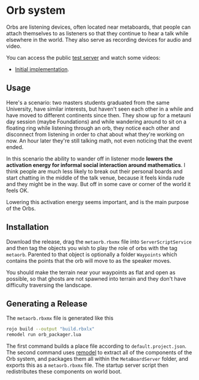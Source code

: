 # Orb system

Orbs are listening devices, often located near metaboards, that people can attach themselves to as listeners so that they continue to hear a talk while elsewhere in the world. They also serve as recording devices for audio and video.

You can access the public [test server](https://www.roblox.com/games/8369549984/Orb-test) and watch some videos:

- [Initial implementation](https://youtu.be/0vuNKcCv1sk).

## Usage

Here's a scenario: two masters students graduated from the same University, have similar interests, but haven't seen each other in a while and have moved to different continents since then. They show up for a metauni day session (maybe Foundations) and while wandering around to sit on a floating ring while listening through an orb, they notice each other and disconnect from listening in order to chat about what they're working on now. An hour later they're still talking math, not even noticing that the event ended.

In this scenario the ability to wander off in listener mode **lowers the activation energy for informal social interaction around mathematics**. I think people are much less likely to break out their personal boards and start chatting in the middle of the talk venue, because it feels kinda rude and they might be in the way. But off in some cave or corner of the world it feels OK.

Lowering this activation energy seems important, and is the main purpose of the Orbs.

## Installation

Download the release, drag the `metaorb.rbxmx` file into `ServerScriptService` and then tag the objects you wish to play the role of orbs with the tag `metaorb`. Parented to that object is optionally a folder `Waypoints` which contains the points that the orb will move to as the speaker moves.

You should make the terrain near your waypoints as flat and open as possible, so that ghosts are not spawned into terrain and they don't have difficulty traversing the landscape.

## Generating a Release

The `metaorb.rbxmx` file is generated like this
```bash
rojo build --output "build.rbxlx"
remodel run orb_packager.lua
```

The first command builds a place file according to `default.project.json`.
The second command uses [remodel](https://github.com/rojo-rbx/remodel) to extract all of the components of the Orb system,
and packages them all within the `MetaBoardServer` folder, and exports this 
as a `metaorb.rbxmx` file. The startup server script then redistributes these
components on world boot.